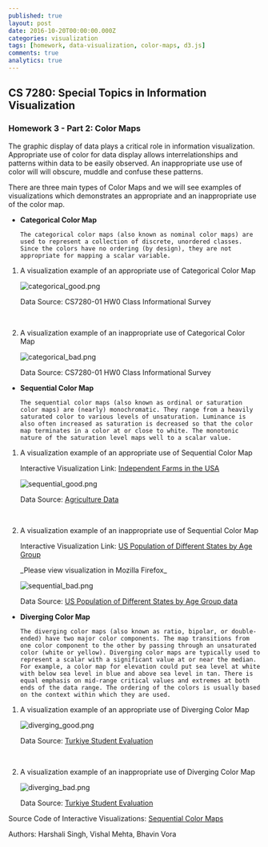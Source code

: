 ```yaml
---
published: true
layout: post
date: 2016-10-20T00:00:00.000Z
categories: visualization
tags: [homework, data-visualization, color-maps, d3.js]
comments: true
analytics: true
---
```

## CS 7280: Special Topics in Information Visualization
### Homework 3 - Part 2: Color Maps

The graphic display of data plays a critical role in information visualization. Appropriate use of color for data display allows interrelationships and patterns within data to be easily observed. An inappropriate use use of color will  will obscure, muddle and confuse these patterns. 

There are three main types of Color Maps and we will see examples of visualizations which demonstrates an appropriate and an inappropriate use of the color map.

- **Categorical Color Map**

      The categorical color maps (also known as nominal color maps) are used to represent a collection of discrete, unordered classes. Since the colors have no ordering (by design), they are not appropriate for mapping a scalar variable.
      
1. A visualization example of an appropriate use of Categorical Color Map

    <p><img src="../../assets/images/categorical_good.png" alt="categorical_good.png" /></p>
    <p>Data Source: CS7280-01 HW0 Class Informational Survey</p>

    </br>
2. A visualization example of an inappropriate use of Categorical Color Map
      <p><img src="../../assets/images/categorical_bad.png" alt="categorical_bad.png" /></p>
      <p>Data Source: CS7280-01 HW0 Class Informational Survey</p>
    

- **Sequential Color Map**
  
      The sequential color maps (also known as ordinal or saturation color maps) are (nearly) monochromatic. They range from a heavily saturated color to various levels of unsaturation. Luminance is also often increased as saturation is decreased so that the color map terminates in a color at or close to white. The monotonic nature of the saturation level maps well to a scalar value.

 1. A visualization example of an appropriate use of Sequential Color Map

      <p>Interactive Visualization Link: <a href="http://htmlpreview.github.io/?https://github.com/harshalisingh/harshalisingh.github.io/blob/master/_posts/sequential/good.html" target="_blank">Independent Farms in the USA</a></p>

      <p><img src="../../assets/images/sequential_good.PNG" alt="sequential_good.png" /></p>

      <p>Data Source: <a href="http://www.census.gov/support/USACdataDownloads.html#POP" target="_blank">Agriculture Data</a></p>

      </br>
 2. A visualization example of an inappropriate use of Sequential Color Map

       <p>Interactive Visualization Link: <a href="http://htmlpreview.github.io/?https://github.com/harshalisingh/harshalisingh.github.io/blob/master/_posts/sequential/bad.html" target="_blank">US Population of Different States by Age Group</a></p>
       _Please view visualization in Mozilla Firefox_

      <p><img src="../../assets/images/sequential_bad.PNG" alt="sequential_bad.png" /></p>

      <p>Data Source: <a href="http://bl.ocks.org/mbostock/3886208" target="_blank">US Population of Different States by Age Group data</a></p>
  
  
- **Diverging Color Map**
 
      The diverging color maps (also known as ratio, bipolar, or double-ended) have two major color components. The map transitions from one color component to the other by passing through an unsaturated color (white or yellow). Diverging color maps are typically used to represent a scalar with a significant value at or near the median. For example, a color map for elevation could put sea level at white with below sea level in blue and above sea level in tan. There is equal emphasis on mid-range critical values and extremes at both ends of the data range. The ordering of the colors is usually based on the context within which they are used.

 1. A visualization example of an appropriate use of Diverging Color Map

      <p><img src="../../assets/images/diverging_good.png" alt="diverging_good.png" /></p>
      <p>Data Source: <a href="https://archive.ics.uci.edu/ml/datasets/Turkiye+Student+Evaluation" target="_blank">Turkiye Student Evaluation</a></p>

      </br>
 2. A visualization example of an inappropriate use of Diverging Color Map

      <p><img src="../../assets/images/diverging_bad.png" alt="diverging_bad.png" /></p>

      <p>Data Source: <a href="https://archive.ics.uci.edu/ml/datasets/Turkiye+Student+Evaluation" target="_blank">Turkiye Student Evaluation</a></p>


Source Code of Interactive Visualizations: [Sequential Color Maps](https://github.com/harshalisingh/harshalisingh.github.io/tree/master/_posts/sequential)

Authors: Harshali Singh, Vishal Mehta, Bhavin Vora
